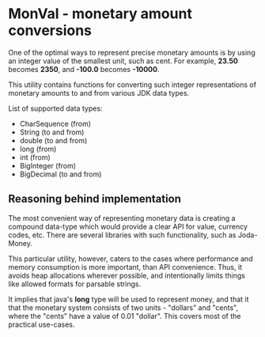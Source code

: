 # MonVal - monetary amount conversions

One of the optimal ways to represent precise monetary amounts is by using an integer value of the smallest unit, such as cent.
For example, **23.50** becomes **2350**, and **-100.0** becomes **-10000**. 

This utility contains functions for converting such integer representations of monetary amounts to and from various JDK 
data types.

List of supported data types:

* CharSequence (from)
* String (to and from)
* double (to and from)
* long (from)
* int (from)
* BigInteger (from)
* BigDecimal (to and from)

## Reasoning behind implementation

The most convenient way of representing monetary data is creating a compound data-type which would provide a clear API
for value, currency codes, etc. There are several libraries with such functionality, such as Joda-Money.

This particular utility, however, caters to the cases where performance and memory consumption is more important, than
API convenience. Thus, it avoids heap allocations wherever possible, and intentionally limits things like 
allowed formats for parsable strings.
 
It implies that java's **long** type will be used to represent money, and that it
that the monetary system consists of two units - "dollars" and "cents", where the "cents" have a value of 0.01 "dollar".
This covers most of the practical use-cases.

